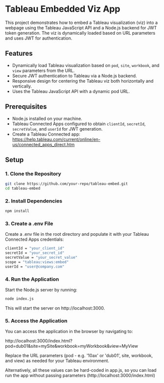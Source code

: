 # Tableau Embedded Viz App

This project demonstrates how to embed a Tableau visualization (viz) into a webpage using the Tableau JavaScript API and a Node.js backend for JWT token generation. The viz is dynamically loaded based on URL parameters and uses JWT for authentication.

## Features

- Dynamically load Tableau visualization based on `pod`, `site`, `workbook`, and `view` parameters from the URL.
- Secure JWT authentication to Tableau via a Node.js backend.
- Responsive design for centering the Tableau viz both horizontally and vertically.
- Uses the Tableau JavaScript API with a dynamic pod URL.

## Prerequisites

- Node.js installed on your machine.
- Tableau Connected Apps configured to obtain `clientId`, `secretId`, `secretValue`, and `userId` for JWT generation.
- Create a Tableau Connected app: https://help.tableau.com/current/online/en-us/connected_apps_direct.htm

## Setup

### 1. Clone the Repository

```bash
git clone https://github.com/your-repo/tableau-embed.git
cd tableau-embed
```

### 2. Install Dependencies
```bash
npm install
```

### 3. Create a .env File
Create a .env file in the root directory and populate it with your Tableau Connected Apps credentials:

```bash
clientId = "your_client_id"
secretId = "your_secret_id"
secretValue = "your_secret_value"
scope = "tableau:views:embed"
userId = "user@company.com"
```

### 4. Run the Application

Start the Node.js server by running:

```bash
node index.js
```

This will start the server on http://localhost:3000.

### 5. Access the Application
You can access the application in the browser by navigating to:

http://localhost:3000/index.html?pod=dub01&site=mySite&workbook=myWorkbook&view=MyView

Replace the URL parameters (pod - e.g. '10ax' or 'dub01', site, workbook, and view) as needed for your Tableau environment. 

Alternatively, all these values can be hard-coded in app.js, so you can load run the app without passing parameters (http://localhost:3000/index.html)


